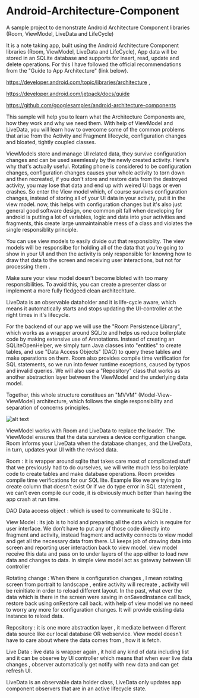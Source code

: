 # Android-Architecture-Component
A sample project to demonstrate Android Architecture Component libraries (Room, ViewModel, LiveData and LifeCycle) 

It is a note taking app, built using the Android Architecture Component libraries (Room, ViewModel, LiveData and LifeCycle), App data will be stored in an SQLite database and supports for insert, read, update and delete operations. For this I have followed the official recommendations from the "Guide to App Architecture" (link below).

https://developer.android.com/topic/libraries/architecture ,

https://developer.android.com/jetpack/docs/guide

https://github.com/googlesamples/android-architecture-components


This sample will help you to learn what the Architecture Components are, how they work and why we need them. With help of ViewModel and LiveData, you will learn how to overcome some of the common problems that arise from the Activity and Fragment lifecycle, configuration changes and bloated, tightly coupled classes. 


ViewModels store and manage UI related data, they survive configuration changes and can be used seemlessly by the newly created activity.
Here's why that's actually useful. Rotating phone is considered to be configuration changes, configuration changes causes your whole activity to torn down and then recreated, if you don't store and restore data from the destroyed activity, you may lose that data and end up with weired UI bags or even crashes. So enter the View model which, of course survives configuration changes, instead of storing all of your UI data in your activity, put it in the view model. now, this helps with configuration changes but it's also just general good software design, one common pit fall when developing for android is putting a lot of variables, logic and data into your activities and fragments, this create large unmaintainable mess of a class and violates the single responsiblity principle. 

You can use view models to easily divide out that responsiblity. The view models will be responsilbe for holding all of the data that you're going to show in your UI and then the activity is only responsible for knowing how to draw that data to the screen and receiving user interactions, but not for processing them .

Make sure your view model doesn't become bloted with too many responsibilities. To avoid this, you can create a presenter class or implement a more fully fledgeed clean architechture.



LiveData is an observable dataholder and it is life-cycle aware, which means it automatically starts and stops updating the UI-controller at the right times in it's lifecycle.

For the backend of our app we will use the "Room Persistence Library", which works as a wrapper around SQLite and helps us reduce boilerplate code by making extensive use of Annotations. Instead of creating an SQLiteOpenHelper, we simply turn Java classes into "entities" to create tables, and use "Data Access Objects" (DAO) to query these tables and make operations on them. Room also provides compile time verification for SQL statements, so we run into fewer runtime exceptions, caused by typos and invalid queries. We will also use a "Repository" class that works as another abstraction layer between the ViewModel and the underlying data model.

Together, this whole structure constitues an "MVVM" (Model-View-ViewModel) architecture, which follows the single responsibility and separation of concerns principles.

![alt text](https://github.com/chethu/Android-architecture-Component/blob/master/app/src/main/res/drawable/AndroidArchitecturalComponent.png)

ViewModel works with Room and LiveData to replace the loader. The ViewModel ensures that the data survives a device configuration change. Room informs your LiveData when the database changes, and the LiveData, in turn, updates your UI with the revised data.

Room : it is wrapper around sqlite that takes care most of complicated stuff that we previously had to do ourselves, we will write much less boilerplate code to create tables and make database operations. Room provides compile time verifications for our SQL lite. Example like we are trying to create column that doesn’t exist Or if we do type error in SQL statement , we can’t even compile our code, it is obviously much better than having the app crash at run time. 

DAO Data access object : which is used to communicate to SQLite . 

View Model : its job is to hold and preparing all the data which is require for user interface. We don’t have to put any of those code directly into fragment and activity, instead fragment and activity connects to view model and get all the necessary data from there. UI keeps job of drawing data into screen and reporting user interaction back to view model. view model receive this data and pass on to under layers of the app either to load new data and changes to data. In simple view model act as gateway between UI controller 

Rotating change : When there is configuration changes , I mean rotating screen from portrait to landscape , entire activity will recreate , activity will be reinitiate in order to reload different layout. In the past, what ever the data which is there in the screen were saving in onSavedInstance call back, restore back using onRestore call back. with help of view model we no need to worry any more for configuration changes. It will provide existing data instance to reload data.

Repository : it is one more abstraction layer , it mediate between different data source like our local database OR webservice. View model doesn’t have to care about where the data comes from , how it is fetch. 

Live Data : live data is wrapper again , it hold any kind of data including list and it can be observe by UI controller which means that when ever live data changes , observer automatically get notify with new data and can get refresh UI. 

LiveData is an observable data holder class, LiveData only updates app component observers that are in an active lifecycle state.
